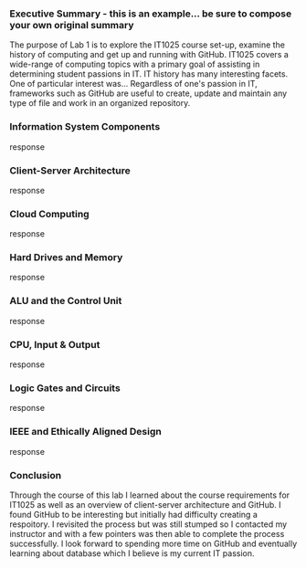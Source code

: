 ### Executive Summary - this is an example... be sure to compose your own original summary
The purpose of Lab 1 is to explore the IT1025 course set-up, examine the history of computing and get up and running with GitHub. IT1025 covers a wide-range of computing topics with a primary goal of assisting in determining student passions in IT.  IT history has many interesting facets. One of particular interest was... Regardless of one's passion in IT, frameworks such as GitHub are useful to create, update and maintain any type of file and work in an organized repository.

### Information System Components
response

### Client-Server Architecture
response

### Cloud Computing
response

### Hard Drives and Memory
response

### ALU and the Control Unit
response

### CPU, Input & Output
response

### Logic Gates and Circuits
response

### IEEE and Ethically Aligned Design
response

### Conclusion

Through the course of this lab I learned about the course requirements for IT1025 as well as an overview of client-server architecture and GitHub.  I found GitHub to be interesting but initially had difficulty creating a respoitory.  I revisited the process but was still stumped so I contacted my instructor and with a few pointers was then able to complete the process successfully. I look forward to spending more time on GitHub and eventually learning about database which I believe is my current IT passion.
